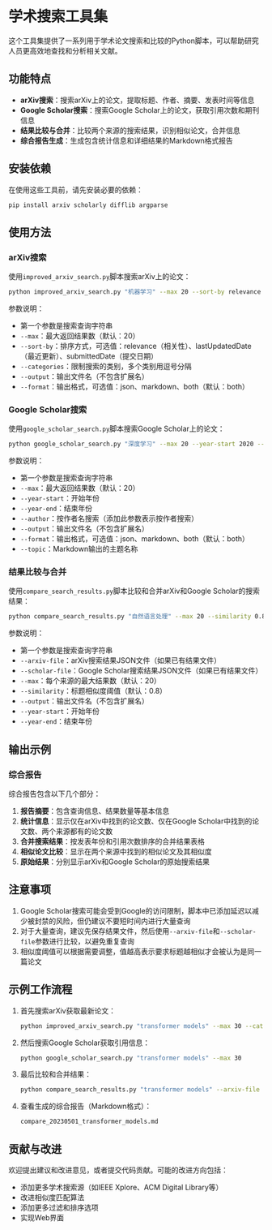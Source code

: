 # 学术搜索工具集

这个工具集提供了一系列用于学术论文搜索和比较的Python脚本，可以帮助研究人员更高效地查找和分析相关文献。

## 功能特点

- **arXiv搜索**：搜索arXiv上的论文，提取标题、作者、摘要、发表时间等信息
- **Google Scholar搜索**：搜索Google Scholar上的论文，获取引用次数和期刊信息
- **结果比较与合并**：比较两个来源的搜索结果，识别相似论文，合并信息
- **综合报告生成**：生成包含统计信息和详细结果的Markdown格式报告

## 安装依赖

在使用这些工具前，请先安装必要的依赖：

```bash
pip install arxiv scholarly difflib argparse
```

## 使用方法

### arXiv搜索

使用`improved_arxiv_search.py`脚本搜索arXiv上的论文：

```bash
python improved_arxiv_search.py "机器学习" --max 20 --sort-by relevance --categories cs.AI,cs.LG
```

参数说明：
- 第一个参数是搜索查询字符串
- `--max`：最大返回结果数（默认：20）
- `--sort-by`：排序方式，可选值：relevance（相关性）、lastUpdatedDate（最近更新）、submittedDate（提交日期）
- `--categories`：限制搜索的类别，多个类别用逗号分隔
- `--output`：输出文件名（不包含扩展名）
- `--format`：输出格式，可选值：json、markdown、both（默认：both）

### Google Scholar搜索

使用`google_scholar_search.py`脚本搜索Google Scholar上的论文：

```bash
python google_scholar_search.py "深度学习" --max 20 --year-start 2020 --year-end 2023
```

参数说明：
- 第一个参数是搜索查询字符串
- `--max`：最大返回结果数（默认：20）
- `--year-start`：开始年份
- `--year-end`：结束年份
- `--author`：按作者名搜索（添加此参数表示按作者搜索）
- `--output`：输出文件名（不包含扩展名）
- `--format`：输出格式，可选值：json、markdown、both（默认：both）
- `--topic`：Markdown输出的主题名称

### 结果比较与合并

使用`compare_search_results.py`脚本比较和合并arXiv和Google Scholar的搜索结果：

```bash
python compare_search_results.py "自然语言处理" --max 20 --similarity 0.8
```

参数说明：
- 第一个参数是搜索查询字符串
- `--arxiv-file`：arXiv搜索结果JSON文件（如果已有结果文件）
- `--scholar-file`：Google Scholar搜索结果JSON文件（如果已有结果文件）
- `--max`：每个来源的最大结果数（默认：20）
- `--similarity`：标题相似度阈值（默认：0.8）
- `--output`：输出文件名（不包含扩展名）
- `--year-start`：开始年份
- `--year-end`：结束年份

## 输出示例

### 综合报告

综合报告包含以下几个部分：

1. **报告摘要**：包含查询信息、结果数量等基本信息
2. **统计信息**：显示仅在arXiv中找到的论文数、仅在Google Scholar中找到的论文数、两个来源都有的论文数
3. **合并搜索结果**：按发表年份和引用次数排序的合并结果表格
4. **相似论文比较**：显示在两个来源中找到的相似论文及其相似度
5. **原始结果**：分别显示arXiv和Google Scholar的原始搜索结果

## 注意事项

1. Google Scholar搜索可能会受到Google的访问限制，脚本中已添加延迟以减少被封禁的风险，但仍建议不要短时间内进行大量查询
2. 对于大量查询，建议先保存结果文件，然后使用`--arxiv-file`和`--scholar-file`参数进行比较，以避免重复查询
3. 相似度阈值可以根据需要调整，值越高表示要求标题越相似才会被认为是同一篇论文

## 示例工作流程

1. 首先搜索arXiv获取最新论文：
   ```bash
   python improved_arxiv_search.py "transformer models" --max 30 --categories cs.CL,cs.AI
   ```

2. 然后搜索Google Scholar获取引用信息：
   ```bash
   python google_scholar_search.py "transformer models" --max 30
   ```

3. 最后比较和合并结果：
   ```bash
   python compare_search_results.py "transformer models" --arxiv-file arxiv_20230501_transformer_models.json --scholar-file scholar_20230501_transformer_models.json
   ```

4. 查看生成的综合报告（Markdown格式）：
   ```bash
   compare_20230501_transformer_models.md
   ```

## 贡献与改进

欢迎提出建议和改进意见，或者提交代码贡献。可能的改进方向包括：

- 添加更多学术搜索源（如IEEE Xplore、ACM Digital Library等）
- 改进相似度匹配算法
- 添加更多过滤和排序选项
- 实现Web界面 